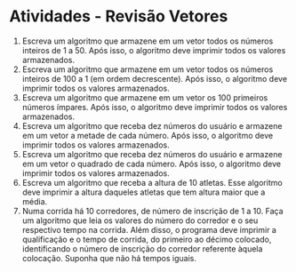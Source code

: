 # Atividades - Revisão Vetores
1. Escreva um algoritmo que armazene em um vetor todos os números inteiros de 1 a 50. Após isso, o
algoritmo deve imprimir todos os valores armazenados.
2. Escreva um algoritmo que armazene em um vetor todos os números inteiros de 100 a 1 (em ordem
decrescente). Após isso, o algoritmo deve imprimir todos os valores armazenados.
3. Escreva um algoritmo que armazene em um vetor os 100 primeiros números ímpares. Após isso, o
algoritmo deve imprimir todos os valores armazenados.
4. Escreva um algoritmo que receba dez números do usuário e armazene em um vetor a metade de cada
número. Após isso, o algoritmo deve imprimir todos os valores armazenados.
5. Escreva um algoritmo que receba dez números do usuário e armazene em um vetor o quadrado de
cada número. Após isso, o algoritmo deve imprimir todos os valores armazenados.
6. Escreva um algoritmo que receba a altura de 10 atletas. Esse algoritmo deve imprimir a altura
daqueles atletas que tem altura maior que a média.
7. Numa corrida há 10 corredores, de número de inscrição de 1 a 10. Faça um algoritmo que leia os
valores do número do corredor e o seu respectivo tempo na corrida. Além disso, o programa deve
imprimir a qualificação e o tempo de corrida, do primeiro ao décimo colocado, identificando o
número de inscrição do corredor referente àquela colocação. Suponha que não há tempos iguais.
